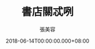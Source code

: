 ---
issue: 279
title: 書店關忒咧
author: 張美容
language: 海陸
date: 2018-06-14T00:00:00.000+08:00
topic: 抒懷
difficulty: 2
wikidata: Q98096158
wikidata_link: https://www.wikidata.org/wiki/Q98096158
author_wikidata_link: https://www.wikidata.org/wiki/Q98096319
author_wikidata: Q98096319
---